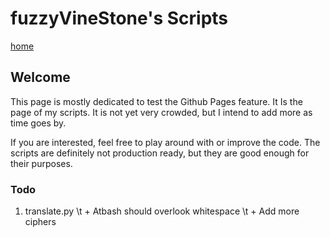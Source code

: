 # fuzzyVineStone's Scripts

[home](https://blank.blank)

## Welcome

This page is mostly dedicated to test the Github Pages feature.
It Is the page of my scripts. It is not yet very crowded, but I intend to add more as time goes by.

If you are interested, feel free to play around with or improve the code. The scripts are definitely not production ready, but they are good enough for their purposes.

### Todo

1. translate.py
\t  + Atbash should overlook whitespace
\t  + Add more ciphers
